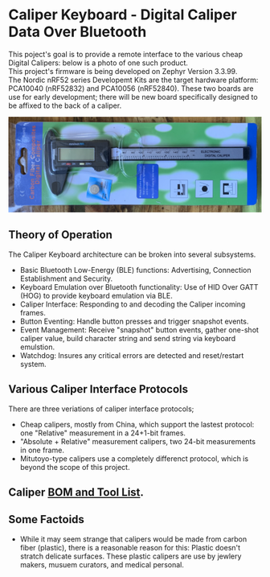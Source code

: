 # Caliper Keyboard - Digital Caliper Data Over Bluetooth

This poject's goal is to provide a remote interface to the various cheap Digital Calipers: below is a photo of one such product.  
This project's firmware is being developed on Zephyr Version 3.3.99.  
The Nordic nRF52 series Developemt Kits are the target hardware platform: PCA10040 (nRF52832) and PCA10056 (nRF52840).
These two boards are use for early development; there will be new board specifically designed to be affixed to the back of a caliper.

![here](https://github.com/foldedtoad/caliper_keyboard/blob/master/images/caliper_product_package.jpg)

## Theory of Operation
The Caliper Keyboard architecture can be broken into several subsystems.
* Basic Bluetooth Low-Energy (BLE) functions: Advertising, Connection Establishment and Security.
* Keyboard Emulation over Bluetooth functionality: Use of HID Over GATT (HOG) to provide keyboard emulation via BLE.
* Caliper Interface: Responding to and decoding the Caliper incoming frames.
* Button Eventing: Handle button presses and trigger snapshot events.
* Event Management: Receive "snapshot" button events, gather one-shot caliper value, build character string and send string via keyboard emulstion.
* Watchdog: Insures any critical errors are detected and reset/restart system.

## Various Caliper Interface Protocols
There are three veriations of caliper interface protocols;
* Cheap calipers, mostly from China, which support the lastest protocol: one "Relative" measurement in a 24+1-bit frames.
* "Absolute + Relative" measurement calipers, two 24-bit measurements in one frame. 
* Mitutoyo-type calipers use a completely differenct protocol, which is beyond the scope of this project.

## Caliper [BOM and Tool List](../master/CALIPER_BOM_TOOLS.md).

## Some Factoids

* While it may seem strange that calipers would be made from carbon fiber (plastic), there is a reasonable reason for this: Plastic doesn't stratch delicate surfaces. These plastic calipers are use by jewlery makers, musuem curators, and medical personal.
